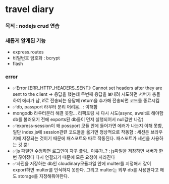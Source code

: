 # travel diary

### 목적 : nodejs crud 연습

### 새롭게 알게된 기능

- express.routes
- 비밀번호 암호화 : bcrypt
- flash

### error

- ✅Error [ERR_HTTP_HEADERS_SENT]: Cannot set headers after they are sent to the client -> 응답을 했는데 두번째 응답을 보내려 시도하면 서버가 충돌하여 에러가 남, if로 전송되는 응답에 return을 추가해 전송되면 코드를 종료시킴
- ✅db, passport 라우터 분리 어려움.. : 이해함
- mongodb 라우터분리 해결 못함... 리팩토링 시 다시 시도(async, await로 해야함 db를 불러오기 전에 exports된 db들이 먼저 실행되어서 null값만 나감)
- ✅express-session이 왜 possport 모듈 안에 들어가면 에러가 나는지 이해 못함,일단 index.js에 session관련 코드들을 옮기면 정상적으로 작동함 : 세션은 브라우저에 저장되는 것이기 때문에 패스포트와 따로 작동된다. 패스포트가 세션을 사용하는 것 뿐!
- ✅js 파일만 수정하면 로그인이 자꾸 풀림.. 이유가..? : js파일을 저장하면 서버가 한번 끊어졌다 다시 연결되기 때문에 모든 요청이 사라진다
- ✅사진을 저장하는 db인 cloudinary모듈파일 안에 multer를 지정해서 같이 export하면 multer를 인식하지 못한다. 그리고 multer는 외부 db를 사용한다고 해도 storage를 지정해줘야한다.
